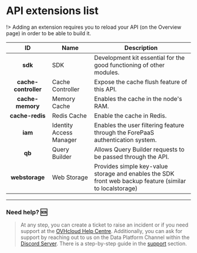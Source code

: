 # API extensions list

!> Adding an extension requires you to reload your API (on the Overview page) in order to be able to build it.

| **ID**               | **Name**              | **Description**                                           |
|:--------------------:| ------------------------ | ------------------------------------------------------------ |
| **sdk**              | SDK                      | Development kit essential for the good functioning of other modules. |
| **cache-controller** | Cache Controller    | Expose the cache flush feature of this API.   |
| **cache-memory**     | Memory Cache            | Enables the cache in the node's RAM. |
| **cache-redis**      | Redis Cache              | Enable the cache in Redis.   |
| **iam**              | Identity Access Manager | Enables the user filtering feature through the ForePaaS authentication system. |
| **qb**               | Query Builder            | Allows Query Builder requests to be passed through the API. |
| **webstorage**       | Web Storage            | Provides simple key-value storage and enables the SDK front web backup feature (similar to localstorage) |

---

###  Need help? 🆘

> At any step, you can create a ticket to raise an incident or if you need support at the [OVHcloud Help Centre](https://help.ovhcloud.com/csm/fr-home?id=csm_index). Additionally, you can ask for support by reaching out to us on the Data Platform Channel within the [Discord Server](https://discord.com/channels/850031577277792286/1163465539981672559). There is a step-by-step guide in the [support](/en/support/index.md) section.